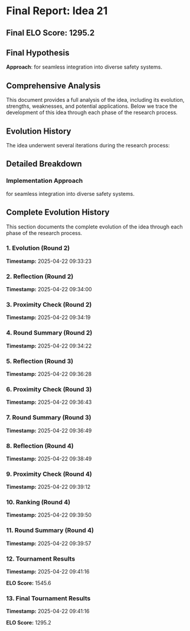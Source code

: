 # Final Report: Idea 21

## Final ELO Score: 1295.2

## Final Hypothesis

**Approach**: for seamless integration into diverse safety systems.

## Comprehensive Analysis

This document provides a full analysis of the idea, including its evolution, strengths, weaknesses, and potential applications. Below we trace the development of this idea through each phase of the research process.

## Evolution History

The idea underwent several iterations during the research process:

## Detailed Breakdown

### Implementation Approach

for seamless integration into diverse safety systems.

## Complete Evolution History

This section documents the complete evolution of the idea through each phase of the research process.

### 1. Evolution (Round 2)
**Timestamp:** 2025-04-22 09:33:23



### 2. Reflection (Round 2)
**Timestamp:** 2025-04-22 09:34:00



### 3. Proximity Check (Round 2)
**Timestamp:** 2025-04-22 09:34:19



### 4. Round Summary (Round 2)
**Timestamp:** 2025-04-22 09:34:22



### 5. Reflection (Round 3)
**Timestamp:** 2025-04-22 09:36:28



### 6. Proximity Check (Round 3)
**Timestamp:** 2025-04-22 09:36:43



### 7. Round Summary (Round 3)
**Timestamp:** 2025-04-22 09:36:49



### 8. Reflection (Round 4)
**Timestamp:** 2025-04-22 09:38:49



### 9. Proximity Check (Round 4)
**Timestamp:** 2025-04-22 09:39:12



### 10. Ranking (Round 4)
**Timestamp:** 2025-04-22 09:39:50



### 11. Round Summary (Round 4)
**Timestamp:** 2025-04-22 09:39:57



### 12. Tournament Results
**Timestamp:** 2025-04-22 09:41:16

**ELO Score:** 1545.6



### 13. Final Tournament Results
**Timestamp:** 2025-04-22 09:41:16

**ELO Score:** 1295.2



